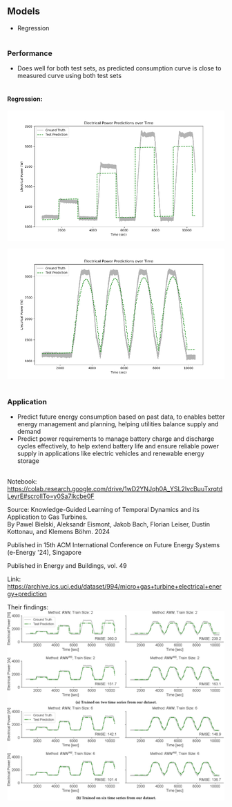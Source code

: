 ## Models
* Regression<br><br>

### Performance
* Does well for both test sets, as predicted consumption curve is close to measured curve using both test sets<br><br>

#### Regression:
<img src="reports/figures/power_consumption_prediction_1.png" alt="power consumption prediction 1" width="600"/><br>

<img src="reports/figures/power_consumption_prediction_2.png" alt="power consumption prediction 2" width="600"/><br><br>

### Application
* Predict future energy consumption based on past data, to enables better energy management and planning, helping utilities balance supply and demand
* Predict power requirements to manage battery charge and discharge cycles effectively, to help extend battery life and ensure reliable power supply in applications like electric vehicles and renewable energy storage<br><br>

Notebook: https://colab.research.google.com/drive/1wD2YNJqh0A_YSL2IvcBuuTxrqtdLeyrE#scrollTo=y0Sa7Ikcbe0F<br>

Source: Knowledge-Guided Learning of Temporal Dynamics and its Application to Gas Turbines.<br>
By Pawel Bielski, Aleksandr Eismont, Jakob Bach, Florian Leiser, Dustin Kottonau, and Klemens Böhm. 2024

Published in 15th ACM International Conference on Future Energy Systems (e-Energy '24), Singapore

Published in Energy and Buildings, vol. 49<br>

Link: https://archive.ics.uci.edu/dataset/994/micro+gas+turbine+electrical+energy+prediction<br>

Their findings:<br>
<img src="reports/figures/paper_model_figures.jpg" alt="power consumption prediction 2" width="700"/>